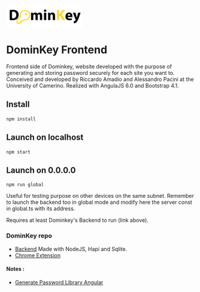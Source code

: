 ![alt text](https://github.com/Alepacox/ChromeExtension_PasswordManager_UnicamWebProject/blob/master/logo/dominKey_logo.png)

# DominKey Frontend
Frontend side of Dominkey, website developed with the purpose of generating and storing password securely for each site you want to.
Conceived and developed by Riccardo Amadio and Alessandro Pacini at the University of Camerino.
Realized with AngulaJS 6.0 and Bootstrap 4.1.
## Install
```
npm install
```
## Launch on localhost
```
npm start
```
## Launch on 0.0.0.0
```
npm run global
```
Useful for testing purpose on other devices on the same subnet. Remember to launch the backend too in global mode and modify here the server const in global.ts with its address.

Requires at least Dominkey's Backend to run (link above).

### DominKey repo
* [Backend](https://github.com/rokity/PasswordManager_UnicamWebProject/)
  Made with NodeJS, Hapi and Sqlite.
* [Chrome Extension](https://github.com/Alepacox/ChromeExtension_PasswordManager_UnicamWebProject)

#### Notes :
* [Generate Password Library Angular](https://github.com/xama5/generate-password-browser)
